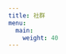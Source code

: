 ```yaml
---
title: 社群
menu:
  main:
    weight: 40
---
```


<!--add blocks of content here to add more sections to the community page -->
